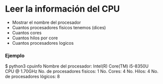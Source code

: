 # Leer la información del CPU

* Mostrar el nombre del procesador
* Cuantos procesadores fisicos tenemos (dices)
* Cuantos cores
* Cuantos hilos por core
* Cuantos procesadores logicos

### Ejemplo
$ python3 cpuinfo
Nombre del procesador: Intel(R) Core(TM) i5-8350U CPU @ 1.70GHz
No. de procesadores fisicos: 1
No. Cores: 4
No. Hilos: 4
No. de procesadores lógicos: 8
